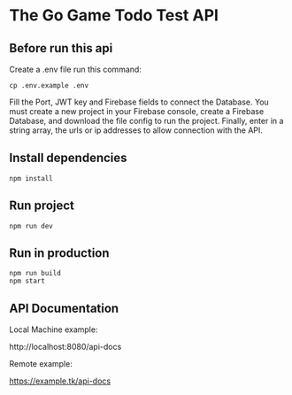 # The Go Game Todo Test API

## Before run this api

Create a .env file run this command:

```
cp .env.example .env
```

Fill the Port, JWT key and Firebase fields to connect the Database. You must create a new project in your Firebase console, create a Firebase Database, and download the file config to run the project. Finally, enter in a string array, the urls or ip addresses to allow connection with the API.

## Install dependencies

```
npm install
```

## Run project

```
npm run dev
```

## Run in production

```
npm run build
npm start
```

## API Documentation

Local Machine example:

http://localhost:8080/api-docs

Remote example:

https://example.tk/api-docs